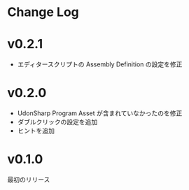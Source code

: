 # Change Log

# v0.2.1

- エディタースクリプトの Assembly Definition の設定を修正

# v0.2.0

- UdonSharp Program Asset が含まれていなかったのを修正
- ダブルクリックの設定を追加
- ヒントを追加

# v0.1.0

最初のリリース
